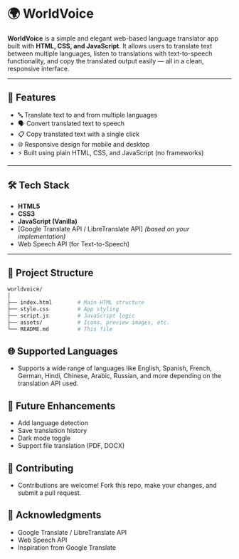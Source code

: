 # 🌍 WorldVoice

**WorldVoice** is a simple and elegant web-based language translator app built with **HTML, CSS, and JavaScript**. It allows users to translate text between multiple languages, listen to translations with text-to-speech functionality, and copy the translated output easily — all in a clean, responsive interface.

---

## 🚀 Features

- 🔤 Translate text to and from multiple languages
- 🗣️ Convert translated text to speech
- 📋 Copy translated text with a single click
- 🌐 Responsive design for mobile and desktop
- ⚡ Built using plain HTML, CSS, and JavaScript (no frameworks)

---

## 🛠️ Tech Stack

- **HTML5**
- **CSS3**
- **JavaScript (Vanilla)**
- [Google Translate API / LibreTranslate API] *(based on your implementation)*
- Web Speech API (for Text-to-Speech)



---

## 📂 Project Structure

```bash
worldvoice/
│
├── index.html        # Main HTML structure
├── style.css         # App styling
├── script.js         # JavaScript logic
├── assets/           # Icons, preview images, etc.
└── README.md         # This file
```

## 🌐 Supported Languages
- Supports a wide range of languages like English, Spanish, French, German, Hindi, Chinese, Arabic, Russian, and more depending on the translation API used.

## 🧠 Future Enhancements
- Add language detection
- Save translation history
- Dark mode toggle
- Support file translation (PDF, DOCX)

## 🤝 Contributing
- Contributions are welcome! Fork this repo, make your changes, and submit a pull request.


## 🙌 Acknowledgments
- Google Translate / LibreTranslate API
- Web Speech API
- Inspiration from Google Translate